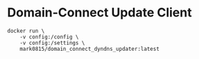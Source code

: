 # Domain-Connect Update Client

```
docker run \
    -v config:/config \
    -v config:/settings \
    mark0815/domain_connect_dyndns_updater:latest
```